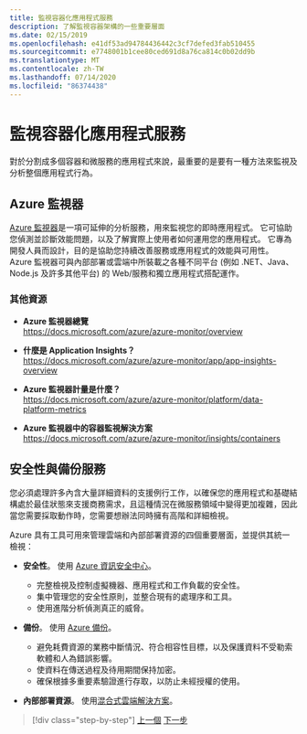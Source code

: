 ```yaml
---
title: 監視容器化應用程式服務
description: 了解監視容器架構的一些重要層面
ms.date: 02/15/2019
ms.openlocfilehash: e41df53ad94784436442c3cf7defed3fab510455
ms.sourcegitcommit: e7748001b1cee80ced691d8a76ca814c0b02dd9b
ms.translationtype: MT
ms.contentlocale: zh-TW
ms.lasthandoff: 07/14/2020
ms.locfileid: "86374438"
---
```

# <a name="monitor-containerized-application-services"></a>監視容器化應用程式服務

對於分割成多個容器和微服務的應用程式來說，最重要的是要有一種方法來監視及分析整個應用程式行為。

## <a name="azure-monitor"></a>Azure 監視器

[Azure 監視器](https://azure.microsoft.com/services/monitor/)是一項可延伸的分析服務，用來監視您的即時應用程式。 它可協助您偵測並診斷效能問題，以及了解實際上使用者如何運用您的應用程式。 它專為開發人員而設計，目的是協助您持續改善服務或應用程式的效能與可用性。 Azure 監視器可與內部部署或雲端中所裝載之各種不同平台 (例如 .NET、Java、Node.js 及許多其他平台) 的 Web/服務和獨立應用程式搭配運作。

### <a name="additional-resources"></a>其他資源

- **Azure 監視器總覽** \
  <https://docs.microsoft.com/azure/azure-monitor/overview>

- **什麼是 Application Insights？** \
  <https://docs.microsoft.com/azure/azure-monitor/app/app-insights-overview>

- **Azure 監視器計量是什麼？** \
  <https://docs.microsoft.com/azure/azure-monitor/platform/data-platform-metrics>

- **Azure 監視器中的容器監視解決方案** \
  <https://docs.microsoft.com/azure/azure-monitor/insights/containers>

## <a name="security-and-backup-services"></a>安全性與備份服務

您必須處理許多內含大量詳細資料的支援例行工作，以確保您的應用程式和基礎結構處於最佳狀態來支援商務需求，且這種情況在微服務領域中變得更加複雜，因此當您需要採取動作時，您需要想辦法同時擁有高階和詳細檢視。

Azure 具有工具可用來管理雲端和內部部署資源的四個重要層面，並提供其統一檢視：

- **安全性**。 使用 [Azure 資訊安全中心](https://azure.microsoft.com/services/security-center/)。
  - 完整檢視及控制虛擬機器、應用程式和工作負載的安全性。
  - 集中管理您的安全性原則，並整合現有的處理序和工具。
  - 使用進階分析偵測真正的威脅。

- **備份**。 使用 [Azure 備份](https://azure.microsoft.com/services/backup/)。
  - 避免耗費資源的業務中斷情況、符合相容性目標，以及保護資料不受勒索軟體和人為錯誤影響。
  - 使資料在傳送過程及待用期間保持加密。
  - 確保根據多重要素驗證進行存取，以防止未經授權的使用。

- **內部部署資源**。 使用[混合式雲端解決方案](https://azure.microsoft.com/solutions/hybrid-cloud-app/)。

>[!div class="step-by-step"]
>[上一個](manage-production-docker-environments.md) 
>[下一步](../key-takeaways/index.md)
